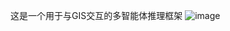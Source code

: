 这是一个用于与GIS交互的多智能体推理框架
![image](https://github.com/user-attachments/assets/dc982164-35ac-4e80-b22e-0c48e59fac15)

